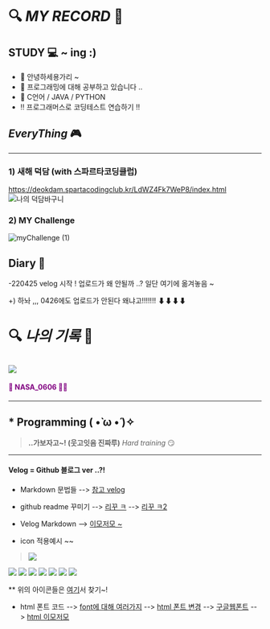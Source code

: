 # 🔍 *MY RECORD* 🔎
## STUDY 💻 ~ ing :)
- 👋 안녕하세용가리 ~
- 👀 프로그래밍에 대해 공부하고 있습니다 ..
- 🛒 C언어 / JAVA / PYTHON
- ‼ 프로그래머스로 코딩테스트 연습하기 !!

<!---
hyejinee24/hyejinee24 is a ✨ special ✨ repository because its `README.md` (this file) appears on your GitHub profile.
You can click the Preview link to take a look at your changes.
--->

## *EveryThing* 🎮
---
### 1) 새해 덕담 (with 스파르타코딩클럽)
https://deokdam.spartacodingclub.kr/LdWZ4Fk7WeP8/index.html
![나의 덕담바구니](https://user-images.githubusercontent.com/100686498/161913759-252dc3a8-c6d9-4227-9d0e-ffbd7b7421d2.jpg)

### 2) MY Challenge
![myChallenge (1)](https://user-images.githubusercontent.com/100686498/156162505-4d6a1d70-e32c-4b1c-8480-de6e15b96e67.jpg)


## Diary 📖
-220425 velog 시작 !
업로드가 왜 안될까 ..? 일단 여기에 옮겨놓음 ~
<!-- 주석 -->
+) 하놔 ,,, 0426에도 업로드가 안된다 왜냐고!!!!!!!
⬇⬇⬇⬇

# 🔍 _**나의 기록**_ 🔎

## ![](https://velog.velcdn.com/images/hyejinee24/post/bd411133-0e3c-41fd-8159-58d0e9d58a69/image.jpg)
#### <span style=color:#800080>🌟 NASA_0606 🐻💚</span> 
---
## * Programming ( •̀ ω •́ )✧
<!-- 주석 -->
> **..가보자고~! (웃고잇음 진짜루)**
_Hard training_ 😏

---
#### Velog = Github 블로그 ver ..?!
<!-- 주석 -->
- Markdown 문법들
--> [참고 velog](https://velog.io/@seondal/Markdown-%EA%B8%B0%EB%B3%B8%EB%AC%B8%EB%B2%95)
- github readme 꾸미기
--> [리꾸 ㅋ](https://velog.io/@seondal/Github-Readme-%EA%BE%B8%EB%AF%B8%EA%B8%B0-%EC%B4%9D%EC%A0%95%EB%A6%AC)
--> [리꾸 ㅋ2](https://yoon990.tistory.com/38)
- Velog Markdown
--> [이모저모 ~](https://intrepidgeeks.com/tutorial/create-the-development-method-i-want-to-view)

- icon 적용예시 ~~
> <img src="https://img.shields.io/badge/Github-181717?style=flat&logo=Github&logoColor=white"/>
<img src="https://img.shields.io/badge/C언어-A8B9CC?style=flat&logo=C&logoColor=white"/>
<img src="https://img.shields.io/badge/JavaScript-F7DF1E?style=flat&logo=JavaScript&logoColor=white"/>
<img src="https://img.shields.io/badge/Python-3776AB?style=flat&logo=Python&logoColor=white"/>
<img src="https://img.shields.io/badge/Instagram-E4405F?style=flat&logo=Instagram&logoColor=white"/>
<img src="https://img.shields.io/badge/Facebook-1877F2?style=flat&logo=Facebook&logoColor=white"/>
<img src="https://img.shields.io/badge/Netflix-E50914?style=flat&logo=Netflix&logoColor=white"/>
<img src="https://img.shields.io/badge/Mercedes Benz-242424?style=flat&logo=Mercedes&logoColor=white"/>

** 위의 아이콘들은 [여기](https://simpleicons.org/)서 찾기~!

- html 폰트 코드
--> [font에 대해 여러가지](https://ojji.wayful.com/2015/03/HTML-How-to--Set-FONT-Size-Color-Weight-Family-Variant-Line-Height-ect.html)
--> [html 폰트 변경](https://velog.io/@jennayeo/html-css-%ED%8F%B0%ED%8A%B8-%EB%B3%80%EA%B2%BD%ED%95%98%EA%B8%B0)
--> [구글웹폰트](https://fonts.google.com/?subset=korean)
--> [html 이모저모](https://jasmintime.com/198)
